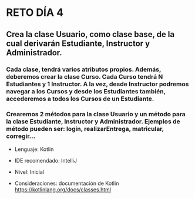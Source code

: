 # RETO DÍA 4

## Crea la clase Usuario, como clase base, de la cual derivarán Estudiante, Instructor y Administrador.

### Cada clase, tendrá varios atributos propios. Además, deberemos crear la clase Curso. Cada Curso tendrá N Estudiantes y 1 Instructor. A la vez, desde Instructor podremos navegar a los Cursos y desde los Estudiantes también, accederemos a todos los Cursos de un Estudiante.
### Crearemos 2 métodos para la clase Usuario y un método para la clase Estudiante, Instructor y Administrador. Ejemplos de método pueden ser: login, realizarEntrega, matricular, corregir…

* Lenguaje: Kotlin
* IDE recomendado: IntelliJ
* Nivel: Inicial

* Consideraciones: documentación de Kotlin https://kotlinlang.org/docs/classes.html